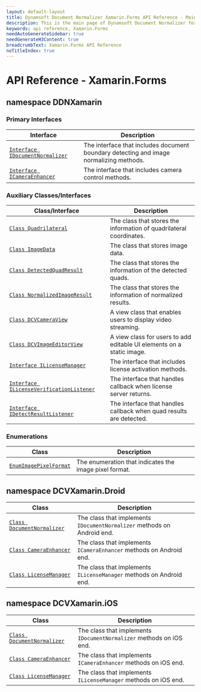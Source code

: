 ```yaml
---
layout: default-layout
title: Dynamsoft Document Normalizer Xamarin.Forms API Reference - Main Page
description: This is the main page of Dynamsoft Document Normalizer for Xamarin.Forms SDK API Reference.
keywords: api reference, Xamarin.Forms
needAutoGenerateSidebar: true
needGenerateH3Content: true
breadcrumbText: Xamarin.Forms API Reference
noTitleIndex: true
---
```


# API Reference - Xamarin.Forms

## namespace DDNXamarin

### Primary Interfaces

| Interface | Description |
| --------------- | ----------- |
| [`Interface IDocumentNormalizer`](document-normalizer.md) | The interface that includes document boundary detecting and image normalizing methods. |
| [`Interface ICameraEnhancer`](camera-enhancer.md) | The interface that includes camera control methods. |

### Auxiliary Classes/Interfaces

| Class/Interface | Description |
| --------------- | ----------- |
| [`Class Quadrilateral`](quadrilateral.md) | The class that stores the information of quadrilateral coordinates. |
| [`Class ImageData`](image-data.md) | The class that stores image data. |
| [`Class DetectedQuadResult`](detected-quad-result.md) | The class that stores the information of the detected quads. |
| [`Class NormalizedImageResult`](normalized-image-result.md) | The class that stores the information of normalized results. |
| [`Class DCVCameraView`](camera-view.md) | A view class that enables users to display video streaming. |
| [`Class DCVImageEditorView`](image-editor-view.md) | A view class for users to add editable UI elements on a static image. |
| [`Interface ILicenseManager`](license-manager.md) | The interface that includes license activation methods. |
| [`Interface ILicenseVerificationListener`](license-verification-listener.md) | The interface that handles callback when license server returns. |
| [`Interface IDetectResultListener`](detect-result-listener.md) | The interface that handles callback when quad results are detected. |

### Enumerations

| Class | Description |
| ----- | ----------- |
| [`EnumImagePixelFormat`](enum-image-pixel-format.md) | The enumeration that indicates the image pixel format. |

## namespace DCVXamarin.Droid

| Class | Description |
| --------------- | ----------- |
| [`Class DocumentNormalizer`](droid-document-normalizer.md) | The class that implements `IDocumentNormalizer` methods on Android end. |
| [`Class CameraEnhancer`](droid-camera-enhancer.md) | The class that implements `ICameraEnhancer` methods on Android end. |
| [`Class LicenseManager`](droid-license-manager.md) | The class that implements `ILicenseManager` methods on Android end. |

## namespace DCVXamarin.iOS

| Class | Description |
| --------------- | ----------- |
| [`Class DocumentNormalizer`](ios-document-normalizer.md) | The class that implements `IDocumentNormalizer` methods on iOS end. |
| [`Class CameraEnhancer`](ios-camera-enhancer.md) | The class that implements `ICameraEnhancer` methods on iOS end. |
| [`Class LicenseManager`](ios-license-manager.md) | The class that implements `ILicenseManager` methods on iOS end. |

